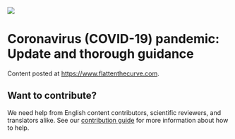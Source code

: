 ![](https://github.com/flattenthecurve/guide/workflows/Publish/badge.svg)

# Coronavirus (COVID-19) pandemic: Update and thorough guidance

Content posted at https://www.flattenthecurve.com.

## Want to contribute? 
We need help from English content contributors, scientific reviewers, and translators alike. See our [contribution guide](CONTRIBUTING.md) for more information about how to help.
